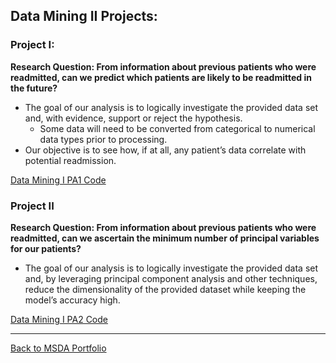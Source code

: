## Data Mining II Projects:

### Project I: 
**Research Question: From information about previous patients who were readmitted, can we predict which patients are likely to be readmitted in the future?**
- The goal of our analysis is to logically investigate the provided data set and, with evidence, support or reject the hypothesis.
   - Some data will need to be converted from categorical to numerical data types prior to processing.
- Our objective is to see how, if at all, any patient’s data correlate with potential readmission.

[Data Mining I PA1 Code](https://github.com/jasonewillis/MSDA_Portfolio/blob/main/D212_DataMiningII/D212%20-%20DataMiningII_PA1.pdf)



### Project II
**Research Question: From information about previous patients who were readmitted, can we ascertain the minimum number of principal variables for our patients?**
- The goal of our analysis is to logically investigate the provided data set and, by leveraging principal component analysis and other techniques, reduce the dimensionality of the provided dataset while keeping the model’s accuracy high.

[Data Mining I PA2 Code](https://github.com/jasonewillis/MSDA_Portfolio/blob/main/D209_DataMiningI/D209_DataMiningI_PA2.pdf)


___

[Back to MSDA Portfolio](https://github.com/jasonewillis/MSDA_Portfolio)
